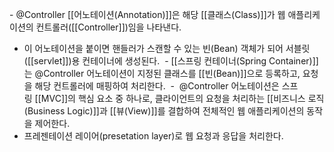  - @Controller [[어노테이션(Annotation)]]은 해당 [[클래스(Class)]]가 웹 애플리케이션의 컨트롤러([[Controller]])임을 나타낸다.
 - 이 어노테이션을 붙이면 핸들러가 스캔할 수 있는 빈(Bean) 객체가 되어 서블릿([[servlet]])용 컨테이너에 생성된다.
 - [[스프링 컨테이너(Spring Container)]]는 @Controller 어노테이션이 지정된 클래스를 [[빈(Bean)]]으로 등록하고, 요청을 해당 컨트롤러에 매핑하여 처리한다.
 -  @Controller 어노테이션은 스프링 [[MVC]]의 핵심 요소 중 하나로, 클라이언트의 요청을 처리하는 [[비즈니스 로직(Business Logic)]]과 [[뷰(View)]]를 결합하여 전체적인 웹 애플리케이션의 동작을 제어한다.
- 프레젠테이션 레이어(presetation layer)로 웹 요청과 응답을 처리한다.
